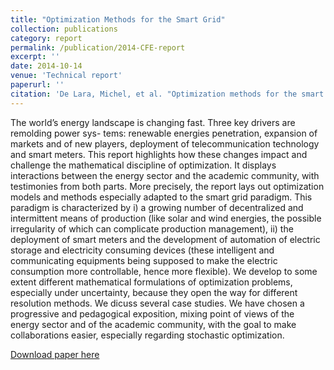 ```yaml
---
title: "Optimization Methods for the Smart Grid"
collection: publications
category: report
permalink: /publication/2014-CFE-report
excerpt: ''
date: 2014-10-14
venue: 'Technical report'
paperurl: ''
citation: 'De Lara, Michel, et al. "Optimization methods for the smart grid." Report commissioned by the Conseil Français de l’Energie, Ecole des Ponts ParisTech (2014).'
---
```

The world’s energy landscape is changing fast. Three key drivers are remolding power sys-
tems: renewable energies penetration, expansion of markets and of new players, deployment
of telecommunication technology and smart meters. This report highlights how these changes
impact and challenge the mathematical discipline of optimization. It displays interactions
between the energy sector and the academic community, with testimonies from both parts.
More precisely, the report lays out optimization models and methods especially adapted
to the smart grid paradigm. This paradigm is characterized by i) a growing number of
decentralized and intermittent means of production (like solar and wind energies, the possible
irregularity of which can complicate production management), ii) the deployment of smart
meters and the development of automation of electric storage and electricity consuming
devices (these intelligent and communicating equipments being supposed to make the electric
consumption more controllable, hence more flexible). We develop to some extent different
mathematical formulations of optimization problems, especially under uncertainty, because
they open the way for different resolution methods. We dicuss several case studies.
We have chosen a progressive and pedagogical exposition, mixing point of views of the
energy sector and of the academic community, with the goal to make collaborations easier,
especially regarding stochastic optimization.

[Download paper here](../files/papers/2014-CFE-report.pdf)

